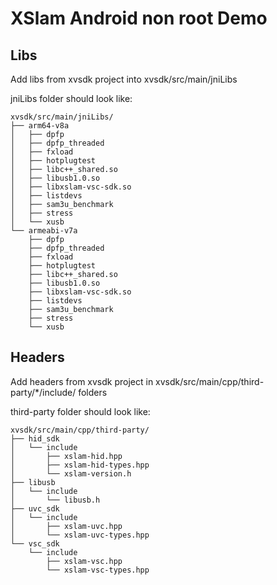 # XSlam Android non root Demo

## Libs

Add libs from xvsdk project into xvsdk/src/main/jniLibs

jniLibs folder should look like:
```
xvsdk/src/main/jniLibs/
├── arm64-v8a
│   ├── dpfp
│   ├── dpfp_threaded
│   ├── fxload
│   ├── hotplugtest
│   ├── libc++_shared.so
│   ├── libusb1.0.so
│   ├── libxslam-vsc-sdk.so
│   ├── listdevs
│   ├── sam3u_benchmark
│   ├── stress
│   └── xusb
└── armeabi-v7a
    ├── dpfp
    ├── dpfp_threaded
    ├── fxload
    ├── hotplugtest
    ├── libc++_shared.so
    ├── libusb1.0.so
    ├── libxslam-vsc-sdk.so
    ├── listdevs
    ├── sam3u_benchmark
    ├── stress
    └── xusb
```

## Headers

Add headers from xvsdk project in xvsdk/src/main/cpp/third-party/*/include/ folders

third-party folder should look like:
```
xvsdk/src/main/cpp/third-party/
├── hid_sdk
│   └── include
│       ├── xslam-hid.hpp
│       ├── xslam-hid-types.hpp
│       └── xslam-version.h
├── libusb
│   └── include
│       └── libusb.h
├── uvc_sdk
│   └── include
│       ├── xslam-uvc.hpp
│       └── xslam-uvc-types.hpp
└── vsc_sdk
    └── include
        ├── xslam-vsc.hpp
        └── xslam-vsc-types.hpp
```
